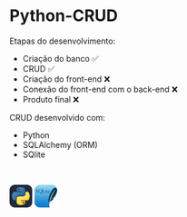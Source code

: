 # Python-CRUD

Etapas do desenvolvimento:
- Criação do banco ✅
- CRUD ✅
- Criação do front-end ❌
- Conexão do front-end com o back-end ❌
- Produto final ❌

CRUD desenvolvido com:
- Python
- SQLAlchemy (ORM)
- SQlite
<br />
<p align="left">
<img src="https://raw.githubusercontent.com/tandpfun/skill-icons/65dea6c4eaca7da319e552c09f4cf5a9a8dab2c8/icons/Python-Dark.svg" alt="Python" width=40px height=40px>
<img src="https://raw.githubusercontent.com/tandpfun/skill-icons/65dea6c4eaca7da319e552c09f4cf5a9a8dab2c8/icons/SQLite.svg" alt="SQlite" width=40px height=40px>
</p>

